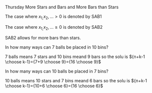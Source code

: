 ---
---

Thursday More Stars and Bars and More Bars than Stars

The case where $x_{1,}x_{2},...>0$ is denoted by SAB1

The case where $x_{1,}x_{2},...\geq0$ is denoted by SAB2

SAB2 allows for more bars than stars.

In how many ways can 7 balls be placed in 10 bins?

7 balls means 7 stars and 10 bins meand 9 bars so the solu is ${n+k-1 \choose k-1}={7+9 \choose 9}={16 \choose 9}$

In how many ways can 10 balls be placed in 7 bins?

10 balls means 10 stars and 7 bins meand 6 bars so the solu is ${n+k-1 \choose k-1}={10+6 \choose 6}={16 \choose 6}$

